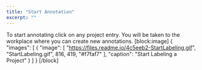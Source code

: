 ```yaml
---
title: "Start Annotation"
excerpt: ""
---
```

To start annotating click on any project entry. You will be taken to the workplace where you can create new annotations.
[block:image]
{
  "images": [
    {
      "image": [
        "https://files.readme.io/4c5eeb2-StartLabeling.gif",
        "StartLabeling.gif",
        816,
        419,
        "#f7faf7"
      ],
      "caption": "Start Labeling a Project"
    }
  ]
}
[/block]